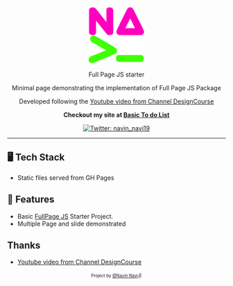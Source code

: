 <p align="center">
  <a href="https://navin-navi.github.io">
    <img alt="Navin | Logo" src="https://raw.githubusercontent.com/navin-navi/navin-navi.github.io/dev/static/logo.png" width="130" />
  </a>
</p>

<p align="center">
  Full Page JS starter
</p>

<p align="center">
  Minimal page demonstrating the implementation of Full Page JS Package
</p>

<p align="center">
  Developed following the <a href="https://www.youtube.com/watch?v=IeZSN6lWsWM">Youtube video from Channel DesignCourse</a>
</p>

<p align="center">
  <strong>
  Checkout my site at <a href="https://navin-navi.github.io/to-do-list-basic/">Basic To do List</a>
  </strong>
</p>

<p align="center">
  <a href="https://twitter.com/navin_navi19">
    <img alt="Twitter: navin_navi19" src="https://img.shields.io/twitter/follow/navin_navi19.svg?style=social" target="_blank" />
  </a>
</p>

---

## 🖥 Tech Stack

- Static files served from GH Pages

## 🚀 Features

- Basic  [FullPage JS](https://alvarotrigo.com/fullPage/) Starter Project.
- Multiple Page and slide demonstrated
## Thanks

- [Youtube video from Channel DesignCourse](https://www.youtube.com/watch?v=IeZSN6lWsWM)

<div align="center">

<sub><sup>Project by <a href="https://github.com/navin-navi"> @Navin Navi</a></sup></sub><small>✌</small>

</div>
